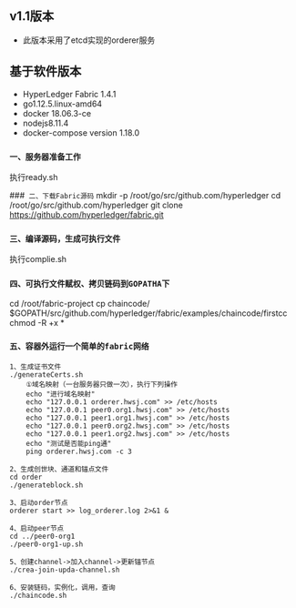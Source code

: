 ## v1.1版本
* 此版本采用了etcd实现的orderer服务
## 基于软件版本
* HyperLedger Fabric 1.4.1
* go1.12.5.linux-amd64
* docker 18.06.3-ce
* nodejs8.11.4
* docker-compose version 1.18.0

### `一、服务器准备工作`
执行ready.sh

###` 二、下载Fabric源码`
mkdir -p /root/go/src/github.com/hyperledger
cd /root/go/src/github.com/hyperledger
git clone https://github.com/hyperledger/fabric.git

### `三、编译源码，生成可执行文件`
执行complie.sh


### `四、可执行文件赋权、拷贝链码到GOPATHA下`

cd /root/fabric-project
cp chaincode/ $GOPATH/src/github.com/hyperledger/fabric/examples/chaincode/firstcc
chmod -R +x *


### `五、容器外运行一个简单的fabric网络`

    1、生成证书文件
    ./generateCerts.sh
        ①域名映射（一台服务器只做一次），执行下列操作
        echo "进行域名映射"
        echo "127.0.0.1 orderer.hwsj.com" >> /etc/hosts
        echo "127.0.0.1 peer0.org1.hwsj.com" >> /etc/hosts
        echo "127.0.0.1 peer1.org1.hwsj.com" >> /etc/hosts
        echo "127.0.0.1 peer0.org2.hwsj.com" >> /etc/hosts
        echo "127.0.0.1 peer1.org2.hwsj.com" >> /etc/hosts
        echo "测试是否能ping通"
        ping orderer.hwsj.com -c 3
    
    2、生成创世块、通道和锚点文件
    cd order
    ./generateblock.sh
    
    3、启动order节点
    orderer start >> log_orderer.log 2>&1 &
    
    4、启动peer节点
    cd ../peer0-org1
    ./peer0-org1-up.sh
    
    5、创建channel->加入channel->更新锚节点
    ./crea-join-upda-channel.sh
    
    6、安装链码，实例化，调用，查询
    ./chaincode.sh